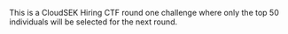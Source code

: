 This is a CloudSEK Hiring CTF round one challenge where only the top 50 individuals will be selected for the next round.
